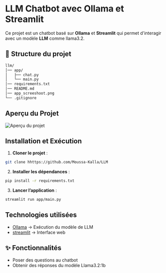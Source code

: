 # LLM Chatbot avec Ollama et Streamlit

Ce projet est un chatbot basé sur **Ollama** et **Streamlit** qui permet d'interagir avec un modèle **LLM** comme llama3.2.

## 📁 Structure du projet
```bash
llm/
│── app/                            
│   ├── chat.py          
│   └── main.py         
│── requirements.txt 
│── README.md
│── app_screeshoot.png          
└── .gitignore
```

## Aperçu du Projet

![Aperçu du projet](https://github.com/Moussa-Kalla/LLM/blob/master/app_screeshoot.png?raw=true)  


##  Installation et Exécution

1. **Cloner le projet** :
```bash
git clone hhttps://github.com/Moussa-Kalla/LLM
```
2. **Installer les dépendances** :
```bash
pip install -r requirements.txt
```
3. **Lancer l’application** :
```bash
streamlit run app/main.py
```

## Technologies utilisées
-	[Ollama](https://ollama.com/) → Exécution du modèle de LLM
-	[streamlit](https://streamlit.io/) → Interface web

## ✨ Fonctionnalités

- Poser des questions au chatbot 
- Obtenir des réponses du modèle Llama3.2:1b
